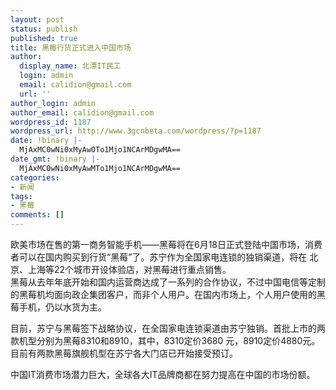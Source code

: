 ```yaml
---
layout: post
status: publish
published: true
title: 黑莓行货正式进入中国市场
author:
  display_name: 北漂IT民工
  login: admin
  email: calidion@gmail.com
  url: ''
author_login: admin
author_email: calidion@gmail.com
wordpress_id: 1187
wordpress_url: http://www.3gcnbeta.com/wordpress/?p=1187
date: !binary |-
  MjAxMC0wNi0xMyAwOTo1Mjo1NCArMDgwMA==
date_gmt: !binary |-
  MjAxMC0wNi0xMyAwMTo1Mjo1NCArMDgwMA==
categories:
- 新闻
tags:
- 黑莓
comments: []
---
```

<p>欧美市场在售的第一商务智能手机&mdash;&mdash;黑莓将在6月18日正式登陆中国市场，消费者可以在国内购买到行货&ldquo;黑莓&rdquo;了。苏宁作为全国家电连锁的独销渠道，将在 北京、上海等22个城市开设体验店，对黑莓进行重点销售。<br />
黑莓从去年年底开始和国内运营商达成了一系列的合作协议，不过中国电信等定制的黑莓机均面向政企集团客户，而非个人用户。在国内市场上，个人用户使用的黑 莓手机，仍以水货为主。</p>
<p>目前，苏宁与黑莓签下战略协议，在全国家电连锁渠道由苏宁独销。首批上市的两款机型分别为黑莓8310和8910，其中，8310定价3680 元，8910定价4880元。目前有两款黑莓旗舰机型在苏宁各大门店已开始接受预订。</p>
<p>中国IT消费市场潜力巨大，全球各大IT品牌商都在努力提高在中国的市场份额。</p>
